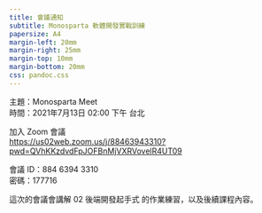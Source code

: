 ```yaml
---
title: 會議通知
subtitle: Monosparta 軟體開發實戰訓練
papersize: A4
margin-left: 20mm
margin-right: 25mm
margin-top: 10mm
margin-bottom: 20mm
css: pandoc.css
---
```


主題：Monosparta Meet\
時間：2021年7月13日 02:00 下午 台北

加入 Zoom 會議\
https://us02web.zoom.us/j/88463943310?pwd=QVhKKzdvdFpJOFBnMjVXRVovelR4UT09

會議 ID：884 6394 3310\
密碼：177716

這次的會議會講解 02 後端開發起手式 的作業練習，以及後續課程內容。